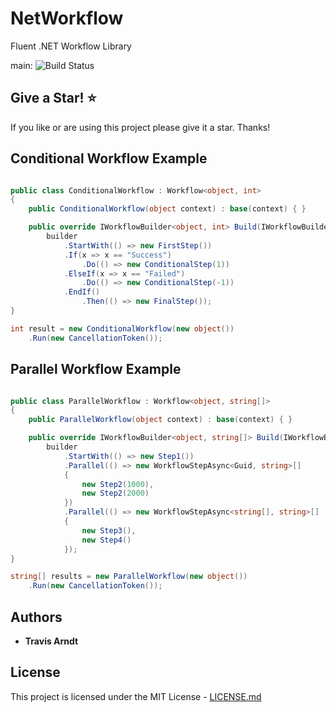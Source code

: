 # NetWorkflow

Fluent .NET Workflow Library

main: ![Build Status](https://github.com/Tmarndt1/NetWorkflow/workflows/.NET/badge.svg?branch=main)

## Give a Star! :star:

If you like or are using this project please give it a star. Thanks!

## Conditional Workflow Example

```csharp

public class ConditionalWorkflow : Workflow<object, int>
{
    public ConditionalWorkflow(object context) : base(context) { }

    public override IWorkflowBuilder<object, int> Build(IWorkflowBuilder<object> builder) =>
        builder
            .StartWith(() => new FirstStep())
            .If(x => x == "Success")
                .Do(() => new ConditionalStep(1))
            .ElseIf(x => x == "Failed")
                .Do(() => new ConditionalStep(-1))
            .EndIf()
                .Then(() => new FinalStep());
}

int result = new ConditionalWorkflow(new object())
    .Run(new CancellationToken());

```

## Parallel Workflow Example

```csharp

public class ParallelWorkflow : Workflow<object, string[]>
{
    public ParallelWorkflow(object context) : base(context) { }

    public override IWorkflowBuilder<object, string[]> Build(IWorkflowBuilder<object> builder) =>
        builder
            .StartWith(() => new Step1())
            .Parallel(() => new WorkflowStepAsync<Guid, string>[]
            {
                new Step2(1000),
                new Step2(2000)
            })
            .Parallel(() => new WorkflowStepAsync<string[], string>[]
            {
                new Step3(),
                new Step4()
            });
}

string[] results = new ParallelWorkflow(new object())
    .Run(new CancellationToken());

```

## Authors

- **Travis Arndt**

## License

This project is licensed under the MIT License - [LICENSE.md](LICENSE)
